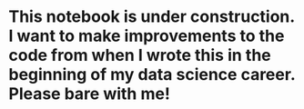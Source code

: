 # This notebook is under construction. I want to make improvements to the code from when I wrote this in the beginning of my data science career. Please bare with me!

